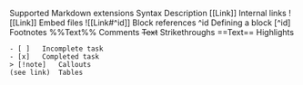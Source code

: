 Supported Markdown extensions 
Syntax	Description
[[Link]]	Internal links
![[Link]]	Embed files
![[Link#^id]]	Block references
^id	Defining a block
[^id]	Footnotes
%%Text%%	Comments
~~Text~~	Strikethroughs
==Text==	Highlights
```	Code blocks
- [ ]	Incomplete task
- [x]	Completed task
> [!note]	Callouts
(see link)	Tables
